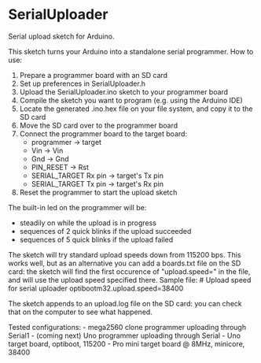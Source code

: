 # SerialUploader
Serial upload sketch for Arduino.

This sketch turns your Arduino into a standalone serial programmer.
How to use:

1. Prepare a programmer board with an SD card
2. Set up preferences in SerialUploader.h
3. Upload the SerialUploader.ino sketch to your programmer board
4. Compile the sketch you want to program (e.g. using the Arduino IDE)
5. Locate the generated <sketch>.ino.hex file on your file system, and copy it to the SD card
6. Move the SD card over to the programmer board
7. Connect the programmer board to the target board:
    - programmer    -> target
    - Vin           -> Vin
    - Gnd           -> Gnd
    - PIN_RESET     -> Rst
    - SERIAL_TARGET Rx pin -> target's Tx pin
    - SERIAL_TARGET Tx pin -> target's Rx pin
8. Reset the programmer to start the upload sketch

The built-in led on the programmer will be:
- steadily on while the upload is in progress
- sequences of 2 quick blinks if the upload succeeded
- sequences of 5 quick blinks if the upload failed

The sketch will try standard upload speeds down from 115200 bps. This works well, but as an alternative you can add a
boards.txt file on the SD card: the sketch will find the first occurence of "upload.speed=" in the file, and will use
the upload speed specified there.
Sample file:
    # Upload speed for serial uploader
    optibootm32.upload.speed=38400

The sketch appends to an upload.log file on the SD card: you can check that on the computer to see what happened.

Tested configurations:
    - mega2560 clone programmer uploading through Serial1
    - (coming next) Uno programmer uploading through Serial
    - Uno target board, optiboot, 115200
    - Pro mini target board @ 8MHz, minicore, 38400
